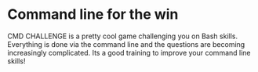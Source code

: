 # Command line for the win

CMD CHALLENGE is a pretty cool game challenging you on Bash skills. Everything is done via the command line and the questions are becoming increasingly complicated. Its a good training to improve your command line skills!
